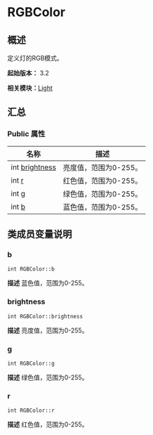 # RGBColor


## 概述

定义灯的RGB模式。

**起始版本：** 3.2

**相关模块：**[Light](_light.md)


## 汇总


### Public 属性

| 名称 | 描述 | 
| -------- | -------- |
| int [brightness](#brightness) | 亮度值，范围为0-255。  | 
| int [r](#r) | 红色值，范围为0-255。  | 
| int [g](#g) | 绿色值，范围为0-255。  | 
| int [b](#b) | 蓝色值，范围为0-255。  | 


## 类成员变量说明


### b

```
int RGBColor::b
```
**描述**
蓝色值，范围为0-255。


### brightness

```
int RGBColor::brightness
```
**描述**
亮度值，范围为0-255。


### g

```
int RGBColor::g
```
**描述**
绿色值，范围为0-255。


### r

```
int RGBColor::r
```
**描述**
红色值，范围为0-255。
